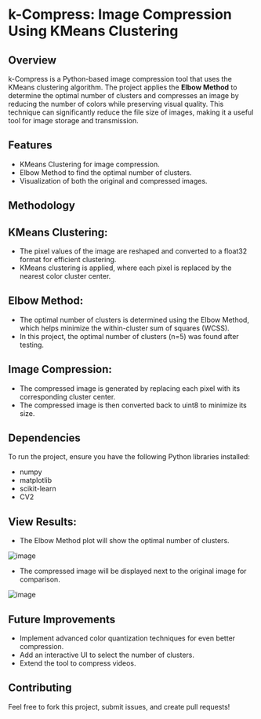 # k-Compress: Image Compression Using KMeans Clustering
## Overview
k-Compress is a Python-based image compression tool that uses the KMeans clustering algorithm. The project applies the **Elbow Method** to determine the optimal number of clusters and compresses an image by reducing the number of colors while preserving visual quality. This technique can significantly reduce the file size of images, making it a useful tool for image storage and transmission.

## Features
+ KMeans Clustering for image compression.
+ Elbow Method to find the optimal number of clusters.
+ Visualization of both the original and compressed images.

## Methodology
## **KMeans Clustering:**

+ The pixel values of the image are reshaped and converted to a float32 format for efficient clustering.
+ KMeans clustering is applied, where each pixel is replaced by the nearest color cluster center.

## Elbow Method:

+ The optimal number of clusters is determined using the Elbow Method, which helps minimize the within-cluster sum of squares (WCSS).
+ In this project, the optimal number of clusters (n=5) was found after testing.

## Image Compression:

+ The compressed image is generated by replacing each pixel with its corresponding cluster center.
+ The compressed image is then converted back to uint8 to minimize its size.

## Dependencies
To run the project, ensure you have the following Python libraries installed:

+ numpy
+ matplotlib
+ scikit-learn
+ CV2

## View Results:

+ The Elbow Method plot will show the optimal number of clusters.

![image](https://github.com/user-attachments/assets/3ea42f06-48cb-4637-b6da-335e2bdeb09b)


+ The compressed image will be displayed next to the original image for comparison.

![image](https://github.com/user-attachments/assets/2eeba122-523f-4baf-9c71-357fa9688ffd)


## Future Improvements
+ Implement advanced color quantization techniques for even better compression.
+ Add an interactive UI to select the number of clusters.
+ Extend the tool to compress videos.

## Contributing
Feel free to fork this project, submit issues, and create pull requests!

